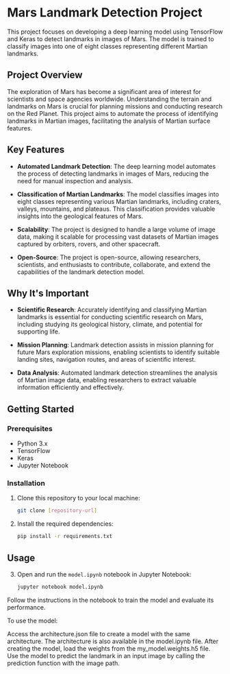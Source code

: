 # Mars Landmark Detection Project

This project focuses on developing a deep learning model using TensorFlow and Keras to detect landmarks in images of Mars. The model is trained to classify images into one of eight classes representing different Martian landmarks.

## Project Overview

The exploration of Mars has become a significant area of interest for scientists and space agencies worldwide. Understanding the terrain and landmarks on Mars is crucial for planning missions and conducting research on the Red Planet. This project aims to automate the process of identifying landmarks in Martian images, facilitating the analysis of Martian surface features.

## Key Features

- **Automated Landmark Detection**: The deep learning model automates the process of detecting landmarks in images of Mars, reducing the need for manual inspection and analysis.
  
- **Classification of Martian Landmarks**: The model classifies images into eight classes representing various Martian landmarks, including craters, valleys, mountains, and plateaus. This classification provides valuable insights into the geological features of Mars.

- **Scalability**: The project is designed to handle a large volume of image data, making it scalable for processing vast datasets of Martian images captured by orbiters, rovers, and other spacecraft.

- **Open-Source**: The project is open-source, allowing researchers, scientists, and enthusiasts to contribute, collaborate, and extend the capabilities of the landmark detection model.

## Why It's Important

- **Scientific Research**: Accurately identifying and classifying Martian landmarks is essential for conducting scientific research on Mars, including studying its geological history, climate, and potential for supporting life.

- **Mission Planning**: Landmark detection assists in mission planning for future Mars exploration missions, enabling scientists to identify suitable landing sites, navigation routes, and areas of scientific interest.

- **Data Analysis**: Automated landmark detection streamlines the analysis of Martian image data, enabling researchers to extract valuable information efficiently and effectively.

## Getting Started

### Prerequisites

- Python 3.x
- TensorFlow
- Keras
- Jupyter Notebook

### Installation

1. Clone this repository to your local machine:

   ```bash
   git clone [repository-url]

2. Install the required dependencies:

   ```bash
   pip install -r requirements.txt
## Usage

3. Open and run the `model.ipynb` notebook in Jupyter Notebook:

   ```bash
   jupyter notebook model.ipynb
Follow the instructions in the notebook to train the model and evaluate its performance.

To use the model:

Access the architecture.json file to create a model with the same architecture. 
The architecture is also available in the model.ipynb file.
After creating the model, load the weights from the my_model.weights.h5 file.
Use the model to predict the landmark in an input image by calling the prediction function with the image path.
